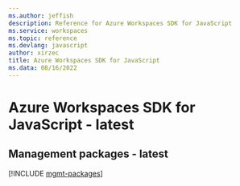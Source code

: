 ```yaml
---
ms.author: jeffish
description: Reference for Azure Workspaces SDK for JavaScript
ms.service: workspaces
ms.topic: reference
ms.devlang: javascript
author: xirzec
title: Azure Workspaces SDK for JavaScript
ms.data: 08/16/2022
---
```

# Azure Workspaces SDK for JavaScript - latest

## Management packages - latest
[!INCLUDE [mgmt-packages](workspaces-mgmt-index.md)]